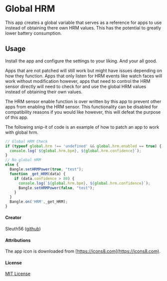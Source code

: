# Global HRM

This app creates a global variable that serves as a reference for apps to use instead of obtaining there own HRM values. This has the potential to greatly lower battery consumption. 

## Usage

Install the app and configure the settings to your liking. And your all good.

Apps that are not patched will still work but might have issues depending on how they function. Apps that only listen for HRM events like watch faces will work without modification however, apps that need to control the HRM sensor directly will need to check for and use the global HRM values instead of obtaining their own values.

The HRM sensor enable function is over written by this app to prevent other apps from enabling the HRM sensor. This functionality can be disabled for compatibility reasons if you would like however, this will defeat the purpose of this app.

The following snip-it of code is an example of how to patch an app to work with global hrm.
```javascript
// Global HRM Check
if (typeof global.hrm !== 'undefined' && global.hrm.enabled == true) {
  console.log(`${global.hrm.bpm}, ${global.hrm.confidence}`);
}
// No global HRM
else {
  Bangle.setHRMPower(true, "test");
  function _get_HRM(data) {
    if (data.confidence > 80) {
      console.log(`${global.hrm.bpm}, ${global.hrm.confidence}`);
      Bangle.setHRMPower(false, "test");
    }
  }
  Bangle.on('HRM',_get_HRM);
}
```

#### Creator
Sleuth56 ([github](https://github.com/sleuth56))

#### Attributions
The app icon is downloaded from [https://icons8.com](https://icons8.com).

#### License
[MIT License](LICENSE)

